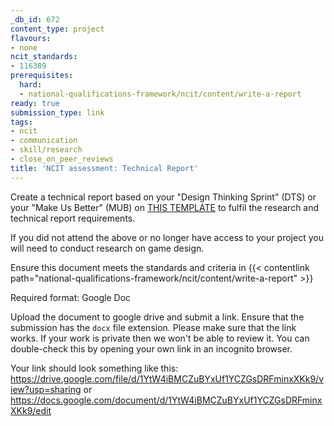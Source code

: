 ```yaml
---
_db_id: 672
content_type: project
flavours:
- none
ncit_standards:
- 116389
prerequisites:
  hard:
  - national-qualifications-framework/ncit/content/write-a-report
ready: true
submission_type: link
tags:
- ncit
- communication
- skill/research
- close_on_peer_reviews
title: 'NCIT assessment: Technical Report'
---
```


Create a technical report based on your "Design Thinking Sprint" (DTS) or your "Make Us Better" (MUB) on [THIS TEMPLATE](https://docs.google.com/document/d/1ww1Y9KEKQZS3EOTKcl4aQ__ockq3FSD7/edit?usp=share_link&ouid=106698657596806218419&rtpof=true&sd=true) to fulfil the research and technical report requirements.

If you did not attend the above or no longer have access to your project you will need to conduct research on game design.

Ensure this document meets the standards and criteria in {{< contentlink path="national-qualifications-framework/ncit/content/write-a-report" >}}

Required format: Google Doc

Upload the document to google drive and submit a link. Ensure that the submission has the `docx` file extension. Please make sure that the link works. If your work is private then we won't be able to review it. You can double-check this by opening your own link in an incognito browser.  

Your link should look something like this:
https://drive.google.com/file/d/1YtW4iBMCZuBYxUf1YCZGsDRFminxXKk9/view?usp=sharing or https://docs.google.com/document/d/1YtW4iBMCZuBYxUf1YCZGsDRFminxXKk9/edit